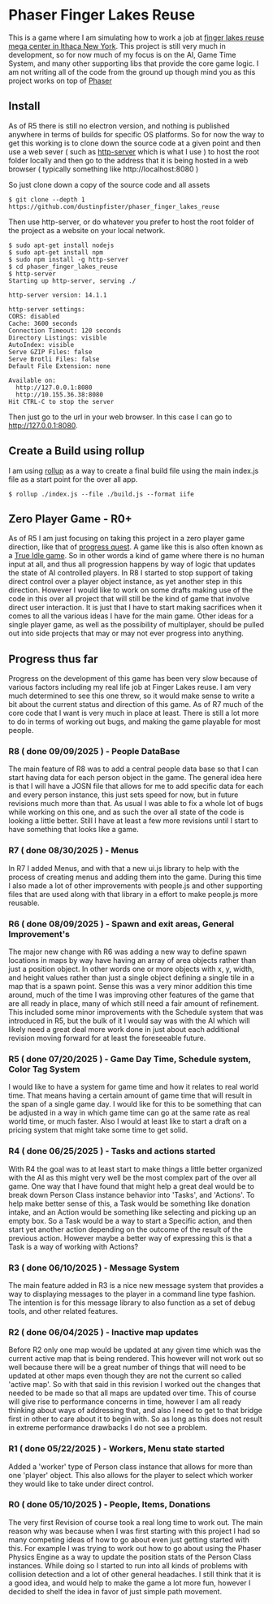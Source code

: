 # Phaser Finger Lakes Reuse

This is a game where I am simulating how to work a job at [finger lakes reuse mega center in Ithaca New York](https://ithacareuse.org/). This project is still very much in development, so for now much of my focus is on the AI, Game Time System, and many other supporting libs that provide the core game logic. I am not writing all of the code from the ground up though mind you as this project works on top of [Phaser](https://phaser.io/)

## Install

As of R5 there is still no electron version, and nothing is published anywhere in terms of builds for specific OS platforms. So for now the way to get this working is to clone down the source code at a given point and then use a web sever ( such as [http-server](https://www.npmjs.com/package/http-server) which is what I use ) to host the root folder locally and then go to the address that it is being hosted in a web browser ( typically something like http://localhost:8080 )

So just clone down a copy of the source code and all assets

```
$ git clone --depth 1 https://github.com/dustinpfister/phaser_finger_lakes_reuse
```

Then use http-server, or do whatever you prefer to host the root folder of the project as a website on your local network.

```
$ sudo apt-get install nodejs
$ sudo apt-get install npm
$ sudo npm install -g http-server
$ cd phaser_finger_lakes_reuse
$ http-server
Starting up http-server, serving ./

http-server version: 14.1.1

http-server settings: 
CORS: disabled
Cache: 3600 seconds
Connection Timeout: 120 seconds
Directory Listings: visible
AutoIndex: visible
Serve GZIP Files: false
Serve Brotli Files: false
Default File Extension: none

Available on:
  http://127.0.0.1:8080
  http://10.155.36.38:8080
Hit CTRL-C to stop the server
```

Then just go to the url in your web browser. In this case I can go to http://127.0.0.1:8080.

## Create a Build using rollup

I am using [rollup](https://rollupjs.org/introduction/) as a way to create a final build file using the main index.js file as a start point for the over all app.

```
$ rollup ./index.js --file ./build.js --format iife
```

## Zero Player Game - R0+

As of R5 I am just focusing on taking this project in a zero player game direction, like that of [progress quest](https://en.wikipedia.org/wiki/Progress_Quest). A game like this is also often known as a [True Idle game](https://www.reddit.com/r/incremental_games/comments/2kfozg/where_are_the_true_idle_games/). So in other words a kind of game where there is no human input at all, and thus all progression happens by way of logic that updates the state of AI controlled players. In R8 I started to stop support of taking direct control over a player object instance, as yet another step in this direction. However I would like to work on some drafts making use of the code in this over all project that will still be the kind of game that involve direct user interaction. It is just that I have to start making sacrifices when it comes to all the various ideas I have for the main game. Other ideas for a single player game, as well as the possibility of multiplayer, should be pulled out into side projects that may or may not ever progress into anything.

## Progress thus far

Progress on the development of this game has been very slow because of various factors including my real life job at Finger Lakes reuse. I am very much determined to see this one threw, so it would make sense to write a bit about the current status and direction of this game. As of R7 much of the core code that I want is very much in place at least. There is still a lot more to do in terms of working out bugs, and making the game playable for most people.

### R8 ( done 09/09/2025 ) - People DataBase

The main feature of R8 was to add a central people data base so that I can start having data for each person object in the game. The general idea here is that I will have a JOSN file that allows for me to add specific data for each and every person instance, this just sets speed for now, but in future revisions much more than that. As usual I was able to fix a whole lot of bugs while working on this one, and as such the over all state of the code is looking a little better. Still I have at least a few more revisions until I start to have something that looks like a game.

### R7 ( done 08/30/2025 ) - Menus

In R7 I added Menus, and with that a new ui.js library to help with the process of creating menus and adding them into the game. During this time I also made a lot of other improvements with people.js and other supporting files that are used along with that library in a effort to make people.js more reusable.

### R6 ( done 08/09/2025 ) - Spawn and exit areas, General Improvement's

The major new change with R6 was adding a new way to define spawn locations in maps by way have having an array of area objects rather than just a position object. In other words one or more objects with x, y, width, and height values rather than just a single object defining a single tile in a map that is a spawn point. Sense this was a very minor addition this time around, much of the time I was improving other features of the game that are all ready in place, many of which still need a fair amount of refinement. This included some minor improvements with the Schedule system that was introduced in R5, but the bulk of it I would say was with the AI which will likely need a great deal more work done in just about each additional revision moving forward for at least the foreseeable future.

### R5 ( done 07/20/2025 ) - Game Day Time, Schedule system, Color Tag System

I would like to have a system for game time and how it relates to real world time. That means having a certain amount of game time that will result in the span of a single game day. I would like for this to be something that can be adjusted in a way in which game time can go at the same rate as real world time, or much faster. Also I would at least like to start a draft on a pricing system that might take some time to get solid.

### R4 ( done 06/25/2025 ) - Tasks and actions started

With R4 the goal was to at least start to make things a little better organized with the AI as this might very well be the most complex part of the over all game. One way that I have found that might help a great deal would be to break down Person Class instance behavior into 'Tasks', and 'Actions'. To help make better sense of this, a Task would be something like donation intake, and an Action would be something like selecting and picking up an empty box. So a Task would be a way to start a Specific action, and then start yet another action depending on the outcome of the result of the previous action. However maybe a better way of expressing this is that a Task is a way of working with Actions?

### R3 ( done 06/10/2025 ) - Message System

The main feature added in R3 is a nice new message system that provides a way to displaying messages to the player in a command line type fashion. The intention is for this message library to also function as a set of debug tools, and other related features.

### R2 ( done 06/04/2025 ) - Inactive map updates

Before R2 only one map would be updated at any given time which was the current active map that is being rendered. This however will not work out so well because there will be a great number of things that will need to be updated at other maps even though they are not the current so called 'active map'. So with that said in this revision I worked out the changes that needed to be made so that all maps are updated over time. This of course will give rise to performance concerns in time, however I am all ready thinking about ways of addressing that, and also I need to get to that bridge first in other to care about it to begin with. So as long as this does not result in extreme performance drawbacks I do not see a problem.

### R1 ( done 05/22/2025 ) - Workers, Menu state started

Added a 'worker' type of Person class instance that allows for more than one 'player' object. This also allows for the player to select which worker they would like to take under direct control.

### R0 ( done 05/10/2025 ) - People, Items, Donations 

The very first Revision of course took a real long time to work out. The main reason why was because when I was first starting with this project I had so many competing ideas of how to go about even just getting started with this. For example I was trying to work out how to go about using the Phaser Physics Engine as a way to update the position stats of the Person Class instances. While doing so I started to run into all kinds of problems with collision detection and a lot of other general headaches. I still think that it is a good idea, and would help to make the game a lot more fun, however I decided to shelf the idea in favor of just simple path movement.


